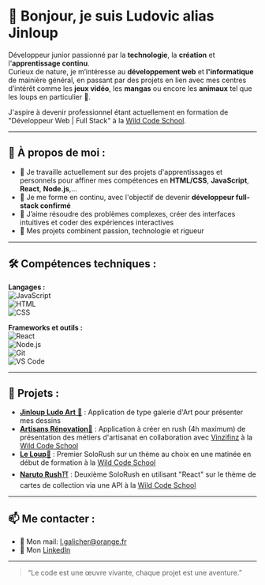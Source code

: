 # 👋 Bonjour, je suis **Ludovic** alias **Jinloup**

Développeur junior passionné par la **technologie**, la **création** et l'**apprentissage continu**.  
Curieux de nature, je m’intéresse au **développement web** et **l'informatique** de mainière général, 
en passant par des projets en lien avec mes centres d’intérêt comme les **jeux vidéo**, 
les **mangas** ou encore les **animaux** tel que les loups en particulier 🐺.

J'aspire à devenir professionnel étant actuellement en formation de "Développeur Web | Full Stack" 
à la [Wild Code School](https://www.wildcodeschool.com/).

---

## 💼 À propos de moi :

- 🔭 Je travaille actuellement sur des projets d'apprentissages et personnels pour affiner mes compétences 
  en **HTML/CSS**, **JavaScript**, **React**, **Node.js**,...
- 🌱 Je me forme en continu, avec l'objectif de devenir **développeur full-stack confirmé**
- 🧩 J’aime résoudre des problèmes complexes, créer des interfaces intuitives et coder des expériences interactives
- 🎯 Mes projets combinent passion, technologie et rigueur

---

## 🛠️ Compétences techniques :

**Langages :**  
![JavaScript](https://img.shields.io/badge/JavaScript-F7DF1E?style=flat&logo=javascript&logoColor=black)  
![HTML](https://img.shields.io/badge/HTML5-E34F26?style=flat&logo=html5&logoColor=white)  
![CSS](https://img.shields.io/badge/CSS3-1572B6?style=flat&logo=css3&logoColor=white)  

**Frameworks et outils :**  
![React](https://img.shields.io/badge/React-61DAFB?style=flat&logo=react&logoColor=black)  
![Node.js](https://img.shields.io/badge/Node.js-339933?style=flat&logo=node.js&logoColor=white)  
![Git](https://img.shields.io/badge/Git-F05032?style=flat&logo=git&logoColor=white)  
![VS Code](https://img.shields.io/badge/VS%20Code-007ACC?style=flat&logo=visual-studio-code&logoColor=white)

---

## 🚀 Projets :

- [**Jinloup Ludo Art** 🐾](https://github.com/G-Ludovic/jinloup-art-react-app.git) : Application de type galerie d'Art pour présenter mes dessins
- [**Artisans Rénovation**🔨](https://github.com/G-Ludovic/artisan-renovation.git) : Application à créer en rush (4h maximum) de présentation des métiers d'artisanat en collaboration avec [Vinzifinz](https://github.com/Vinzifinz) à la [Wild Code School](https://www.wildcodeschool.com/)
- [**Le Loup**🐺](https://github.com/G-Ludovic/solo-rush-project-ludo.git) : Premier SoloRush sur un thème au choix en une matinée en début de formation à la [Wild Code School](https://www.wildcodeschool.com/)
- [**Naruto Rush**⛩](https://github.com/G-Ludovic/naruto-project-react.git) : Deuxième SoloRush en utilisant "React" sur le thème de cartes de collection via une API à la [Wild Code School](https://www.wildcodeschool.com/)

---

## 📫 Me contacter :

- 📧 Mon mail: l.galicher@orange.fr
- 💼 Mon [LinkedIn](https://www.linkedin.com/in/ludovic-galicher-69ba9932a)

---

> “Le code est une œuvre vivante, chaque projet est une aventure.”

<!---
G-Ludovic/G-Ludovic is a ✨ special ✨ repository because its `README.md` (this file) appears on your GitHub profile.
You can click the Preview link to take a look at your changes.
--->
